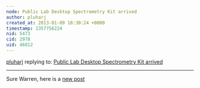 ```yaml
---
node: Public Lab Desktop Spectrometry Kit arrived
author: pluharj
created_at: 2013-01-09 18:30:24 +0000
timestamp: 1357756224
nid: 5473
cid: 2978
uid: 46812
---
```




[pluharj](../profile/pluharj) replying to: [Public Lab Desktop Spectrometry Kit arrived](../notes/pluharj/1-8-2013/public-lab-desktop-spectrometry-kit-arrived)

----
Sure Warren, here is a <a href="http://publiclaboratory.org/notes/pluharj/1-9-2013/first-measurement-public-lab-desktop-spectrometry-kit">new post </a>